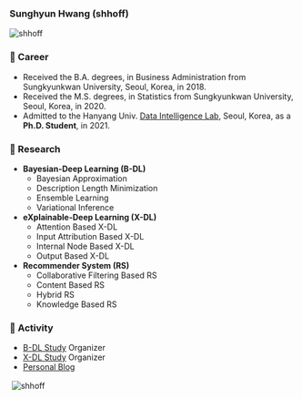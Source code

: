 ### Sunghyun Hwang (shhoff)

<p align="left"> <img src="https://komarev.com/ghpvc/?username=shhoff" alt="shhoff" /> </p>

### 🔭 Career
- Received the B.A. degrees, in Business Administration from Sungkyunkwan University, Seoul, Korea, in 2018.
- Received the M.S. degrees, in Statistics from Sungkyunkwan University, Seoul, Korea, in 2020.
- Admitted to the Hanyang Univ. [Data Intelligence Lab](https://dilab.hanyang.ac.kr), Seoul, Korea, as a **Ph.D. Student**, in 2021.

### 🌱 Research
- **Bayesian-Deep Learning (B-DL)**
    - Bayesian Approximation
    - Description Length Minimization
    - Ensemble Learning
    - Variational Inference
- **eXplainable-Deep Learning (X-DL)**
    - Attention Based X-DL
    - Input Attribution Based X-DL
    - Internal Node Based X-DL
    - Output Based X-DL
- **Recommender System (RS)**
    - Collaborative Filtering Based RS
    - Content Based RS
    - Hybrid RS
    - Knowledge Based RS

### 👯 Activity
- [B-DL Study](https://shhoff.github.io/categories/b-dl-study) Organizer
- [X-DL Study](https://shhoff.github.io/categories/x-dl-study) Organizer
- [Personal Blog](https://shhoff.github.io)

<p>&nbsp;<img align="center" src="https://github-readme-stats.vercel.app/api?username=shhoff&show_icons=true" alt="shhoff" /></p>
